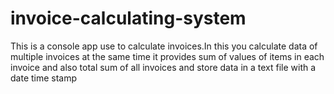 # invoice-calculating-system
This is a console app use to calculate invoices.In this you calculate data of multiple invoices at the same time it provides sum of values of 
items in each invoice and also total sum of all invoices and store data in a text file with a date time stamp
